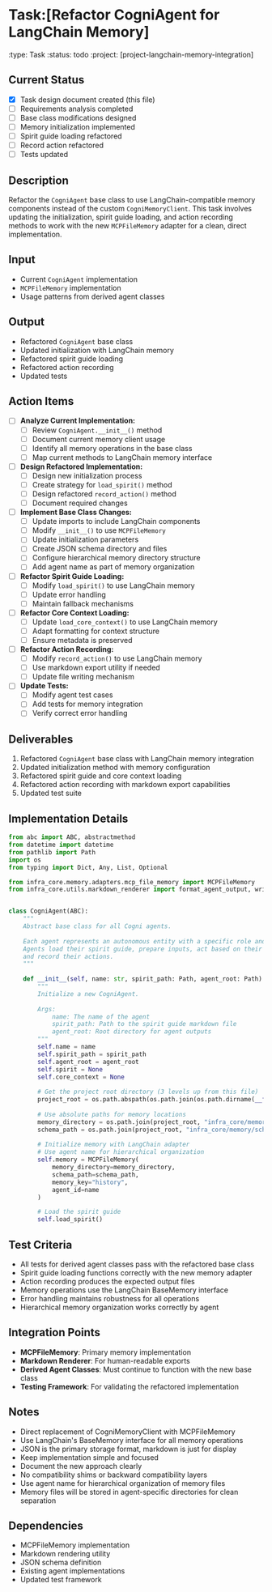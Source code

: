 # Task:[Refactor CogniAgent for LangChain Memory]
:type: Task
:status: todo
:project: [project-langchain-memory-integration]

## Current Status
- [x] Task design document created (this file)
- [ ] Requirements analysis completed
- [ ] Base class modifications designed
- [ ] Memory initialization implemented
- [ ] Spirit guide loading refactored
- [ ] Record action refactored
- [ ] Tests updated

## Description
Refactor the `CogniAgent` base class to use LangChain-compatible memory components instead of the custom `CogniMemoryClient`. This task involves updating the initialization, spirit guide loading, and action recording methods to work with the new `MCPFileMemory` adapter for a clean, direct implementation.

## Input
- Current `CogniAgent` implementation
- `MCPFileMemory` implementation
- Usage patterns from derived agent classes

## Output
- Refactored `CogniAgent` base class
- Updated initialization with LangChain memory
- Refactored spirit guide loading
- Refactored action recording
- Updated tests

## Action Items
- [ ] **Analyze Current Implementation:**
  - [ ] Review `CogniAgent.__init__()` method
  - [ ] Document current memory client usage
  - [ ] Identify all memory operations in the base class
  - [ ] Map current methods to LangChain memory interface

- [ ] **Design Refactored Implementation:**
  - [ ] Design new initialization process
  - [ ] Create strategy for `load_spirit()` method
  - [ ] Design refactored `record_action()` method
  - [ ] Document required changes

- [ ] **Implement Base Class Changes:**
  - [ ] Update imports to include LangChain components
  - [ ] Modify `__init__()` to use `MCPFileMemory`
  - [ ] Update initialization parameters
  - [ ] Create JSON schema directory and files
  - [ ] Configure hierarchical memory directory structure
  - [ ] Add agent name as part of memory organization

- [ ] **Refactor Spirit Guide Loading:**
  - [ ] Modify `load_spirit()` to use LangChain memory
  - [ ] Update error handling
  - [ ] Maintain fallback mechanisms

- [ ] **Refactor Core Context Loading:**
  - [ ] Update `load_core_context()` to use LangChain memory
  - [ ] Adapt formatting for context structure
  - [ ] Ensure metadata is preserved

- [ ] **Refactor Action Recording:**
  - [ ] Modify `record_action()` to use LangChain memory
  - [ ] Use markdown export utility if needed
  - [ ] Update file writing mechanism

- [ ] **Update Tests:**
  - [ ] Modify agent test cases
  - [ ] Add tests for memory integration
  - [ ] Verify correct error handling

## Deliverables
1. Refactored `CogniAgent` base class with LangChain memory integration
2. Updated initialization method with memory configuration
3. Refactored spirit guide and core context loading
4. Refactored action recording with markdown export capabilities
5. Updated test suite

## Implementation Details
```python
from abc import ABC, abstractmethod
from datetime import datetime
from pathlib import Path
import os
from typing import Dict, Any, List, Optional

from infra_core.memory.adapters.mcp_file_memory import MCPFileMemory
from infra_core.utils.markdown_renderer import format_agent_output, write_markdown


class CogniAgent(ABC):
    """
    Abstract base class for all Cogni agents.
    
    Each agent represents an autonomous entity with a specific role and spirit guide.
    Agents load their spirit guide, prepare inputs, act based on their guide,
    and record their actions.
    """
    
    def __init__(self, name: str, spirit_path: Path, agent_root: Path):
        """
        Initialize a new CogniAgent.
        
        Args:
            name: The name of the agent
            spirit_path: Path to the spirit guide markdown file
            agent_root: Root directory for agent outputs
        """
        self.name = name
        self.spirit_path = spirit_path
        self.agent_root = agent_root
        self.spirit = None
        self.core_context = None
        
        # Get the project root directory (3 levels up from this file)
        project_root = os.path.abspath(os.path.join(os.path.dirname(__file__), '../..'))
        
        # Use absolute paths for memory locations
        memory_directory = os.path.join(project_root, "infra_core/memory/json")
        schema_path = os.path.join(project_root, "infra_core/memory/schemas/memory_block.schema.json")
        
        # Initialize memory with LangChain adapter
        # Use agent name for hierarchical organization
        self.memory = MCPFileMemory(
            memory_directory=memory_directory,
            schema_path=schema_path,
            memory_key="history",
            agent_id=name
        )

        # Load the spirit guide
        self.load_spirit()
```

## Test Criteria
- All tests for derived agent classes pass with the refactored base class
- Spirit guide loading functions correctly with the new memory adapter
- Action recording produces the expected output files
- Memory operations use the LangChain BaseMemory interface
- Error handling maintains robustness for all operations
- Hierarchical memory organization works correctly by agent

## Integration Points
- **MCPFileMemory**: Primary memory implementation
- **Markdown Renderer**: For human-readable exports
- **Derived Agent Classes**: Must continue to function with the new base class
- **Testing Framework**: For validating the refactored implementation

## Notes
- Direct replacement of CogniMemoryClient with MCPFileMemory
- Use LangChain's BaseMemory interface for all memory operations
- JSON is the primary storage format, markdown is just for display
- Keep implementation simple and focused
- Document the new approach clearly
- No compatibility shims or backward compatibility layers
- Use agent name for hierarchical organization of memory files
- Memory files will be stored in agent-specific directories for clean separation

## Dependencies
- MCPFileMemory implementation
- Markdown rendering utility
- JSON schema definition
- Existing agent implementations
- Updated test framework 